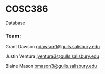 # COSC386

Database

### Team:

Grant Dawson gdawson1@gulls.salisbury.edu

Justin Ventura jventura3@gulls.salisbury.edu

Blaine Mason bmason3@gulls.salisbury.edu
<enter name and email>
